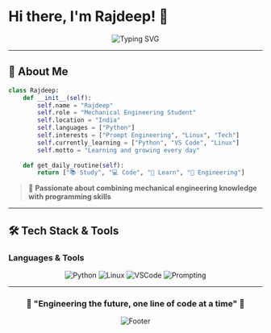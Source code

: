 # Hi there, I'm Rajdeep! 👋

<div align="center">
  <img src="https://readme-typing-svg.demolab.com?font=Fira+Code&size=24&duration=3000&pause=1000&color=00D4AA&center=true&vCenter=true&width=600&lines=Mechanical+Engineering+Student;Python+Developer+%7C+Tech+Enthusiast;Learning+and+Growing+Every+Day" alt="Typing SVG" />
</div>

---

## 🎯 About Me

```python
class Rajdeep:
    def __init__(self):
        self.name = "Rajdeep"
        self.role = "Mechanical Engineering Student"
        self.location = "India"
        self.languages = ["Python"]
        self.interests = ["Prompt Engineering", "Linux", "Tech"]
        self.currently_learning = ["Python", "VS Code", "Linux"]
        self.motto = "Learning and growing every day"
    
    def get_daily_routine(self):
        return ["📚 Study", "💻 Code", "🌱 Learn", "🔧 Engineering"]
```

> 🚀 **Passionate about combining mechanical engineering knowledge with programming skills**

---

## 🛠️ Tech Stack & Tools

### Languages & Tools
<div align="center">
  <img src="https://img.shields.io/badge/Python-3776AB?style=for-the-badge&logo=python&logoColor=white" alt="Python"/>
  <img src="https://img.shields.io/badge/Linux-FCC624?style=for-the-badge&logo=linux&logoColor=black" alt="Linux"/>
  <img src="https://img.shields.io/badge/VSCode-0078d7?style=for-the-badge&logo=visual-studio-code&logoColor=white" alt="VSCode"/>
  <img src="https://img.shields.io/badge/Prompting-FF6F00?style=for-the-badge" alt="Prompting"/>
</div>


---

<div align="center">
  
  ### 🌟 "Engineering the future, one line of code at a time" 🌟
  
  <img src="https://capsule-render.vercel.app/api?type=waving&color=gradient&customColorList=0,2,2,5,30&height=100&section=footer&text=Thanks%20for%20visiting!&fontSize=16&fontAlignY=65&desc=Let's%20build%20something%20amazing%20together&descAlignY=50&descAlign=62" alt="Footer"/>
  
</div>
